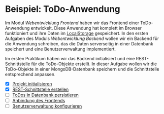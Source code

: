 # Beispiel: ToDo-Anwendung

Im Modul *Webentwicklung Frontend* haben wir das Frontend einer ToDo-Anwendung entwickelt. Diese Anwendung hat komplett im Browser funktioniert und ihre
Daten im [LocalStorage](https://developer.mozilla.org/en-US/docs/Web/API/Window/localStorage) gespeichert.
In den ersten Aufgaben des Moduls *Webentwicklung Backend* wollen wir ein Backend für die Anwendung schreiben, das die Daten serverseitig in einer
Datenbank speichert und eine Benutzerverwaltung implementiert.

Im ersten Praktikum haben wir das Backend initialisiert und eine REST-Schnittstelle für die ToDo-Objekte erstellt. In dieser Aufgabe wollen wir die ToDo-Objekte in einer MongoDB-Datenbank speichern und die Schnittstelle entsprechend anpassen.

- [x] [Projekt initialisieren](backend/exercise0.md)
- [x] [REST-Schnittstelle erstellen](backend/exercise1.md)
- [ ] [ToDos in Datenbank persistieren](backend/exercise2.md)
- [ ] [Anbindung des Frontends](frontend/exercise3.md)
- [ ] [Benutzerverwaltung konfigurieren](backend/exercise4.md)
